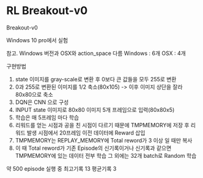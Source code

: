 # RL Breakout-v0


Breakout-v0

Windows 10 pro에서 실험

참고.
Windows 버전과 OSX와 action_space 다름
Windows : 6개
OSX : 4개

구현방법

1. state 이미지를 gray-scale로 변환 후 0보다 큰 값들을 모두 255로 변환
2. 0과 255로 변환된 이미지를 1/2 축소(80x105) -> 이후 이미지 상단을 잘라 80x80으로 축소
3. DQN은 CNN 으로 구성
4. INPUT state 이미지로 80x80 이미지 5개 프레임으로 입력(80x80x5)
5. 학습은 매 5프레임 마다 학습
6. 리워드를 얻는 시점과 공을 친 시점이 다르기 때문에 TMPMEMORY에 저장 후 리워드 발생 시점에서 20프레임 이전 데이터에 Reward 삽입
7. TMPMEMORY는 REPLAY_MEMORY에 Total reword가 3 이상 일 때만 복사
8. 이 때 Total reword가 기존 Episode의 신기록이거나 신기록과 같으면 TMPMEMORY에 있는 데이터 전부 학습
   그 외에는 32개 batch로 Random 학습


약 500 episode 실행 중
최고기록 13
평균기록 3